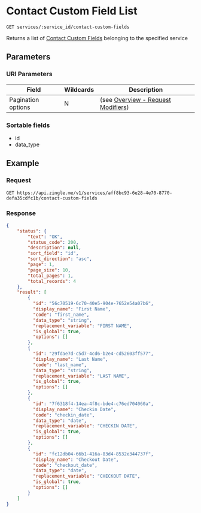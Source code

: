 # Contact Custom Field List

    GET services/:service_id/contact-custom-fields
    
Returns a list of [Contact Custom Fields]  belonging to the specified service




## Parameters
### URI Parameters
Field | Wildcards | Description
--- | --- | ---
Pagination options | N | (see [Overview - Request Modifiers][])
### Sortable fields
* id
* data_type

## Example
### Request

    GET https://api.zingle.me/v1/services/aff8bc93-6e28-4e70-8770-defa35cdfc1b/contact-custom-fields

### Response
``` json
{
    "status": {
        "text": "OK",
        "status_code": 200,
        "description": null,
        "sort_field": "id",
        "sort_direction": "asc",
        "page": 1,
        "page_size": 10,
        "total_pages": 1,
        "total_records": 4
    },
    "result": [
        {
          "id": "56c70519-6c70-40e5-904e-7652e54a07b6",
          "display_name": "First Name",
          "code": "first_name",
          "data_type": "string",
          "replacement_variable": "FIRST NAME",
          "is_global": true,
          "options": []
        },
        {
          "id": "29fdae7d-c5d7-4cd6-b2e4-cd52603ff577",
          "display_name": "Last Name",
          "code": "last_name",          
          "data_type": "string",
          "replacement_variable": "LAST NAME",
          "is_global": true,
          "options": []
        },    
        {
          "id": "7f6318f4-14ea-4f8c-bde4-c76ed704060a",
          "display_name": "Checkin Date",
          "code": "checkin_date",          
          "data_type": "date",
          "replacement_variable": "CHECKIN DATE",
          "is_global": true,
          "options": []
        },
        {
          "id": "fc12db04-66b1-416a-83d4-8532e344737f",
          "display_name": "Checkout Date",
          "code": "checkout_date",          
          "data_type": "date",
          "replacement_variable": "CHECKOUT DATE",
          "is_global": true,
          "options": []
        }     
    ]
}
```

[Overview - Request Modifiers]: /README.md#request-modifiers
[Contact Custom Fields]: README.md

